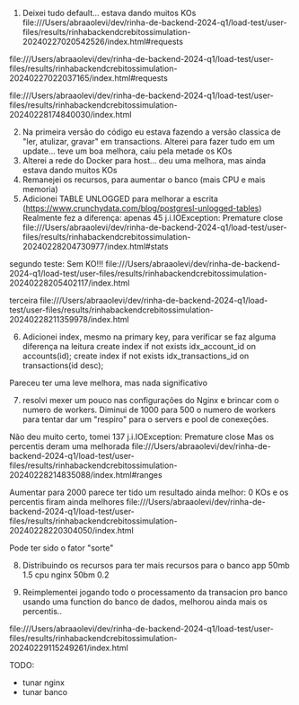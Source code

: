 1) Deixei tudo default... estava dando muitos KOs
file:///Users/abraaolevi/dev/rinha-de-backend-2024-q1/load-test/user-files/results/rinhabackendcrebitossimulation-20240227020542526/index.html#requests

file:///Users/abraaolevi/dev/rinha-de-backend-2024-q1/load-test/user-files/results/rinhabackendcrebitossimulation-20240227022037165/index.html#requests

file:///Users/abraaolevi/dev/rinha-de-backend-2024-q1/load-test/user-files/results/rinhabackendcrebitossimulation-20240228174840030/index.html

2) Na primeira versão do código eu estava fazendo a versão classica de "ler, atulizar, gravar" em transactions. Alterei para fazer tudo em um update... teve um boa melhora, caiu pela metade os KOs
3) Alterei a rede do Docker para host... deu uma melhora, mas ainda estava dando muitos KOs
4) Remanejei os recursos, para aumentar o banco (mais CPU e mais memoria)
5) Adicionei TABLE UNLOGGED para melhorar a escrita (https://www.crunchydata.com/blog/postgresl-unlogged-tables)
Realmente fez a diferença: apenas 45 j.i.IOException: Premature close
file:///Users/abraaolevi/dev/rinha-de-backend-2024-q1/load-test/user-files/results/rinhabackendcrebitossimulation-20240228204730977/index.html#stats

segundo teste: Sem KO!!!
file:///Users/abraaolevi/dev/rinha-de-backend-2024-q1/load-test/user-files/results/rinhabackendcrebitossimulation-20240228205402117/index.html

terceira
file:///Users/abraaolevi/dev/rinha-de-backend-2024-q1/load-test/user-files/results/rinhabackendcrebitossimulation-20240228211359978/index.html

6) Adicionei index, mesmo na primary key, para verificar se faz alguma diferença na leitura
create index if not exists idx_account_id on accounts(id);
create index if not exists idx_transactions_id on transactions(id desc);

Pareceu ter uma leve melhora, mas nada significativo

7) resolvi mexer um pouco nas configurações do Nginx e brincar com o numero de workers. Diminui de 1000 para 500 o numero de workers para tentar dar um "respiro" para o servers e pool de conexeções.

Não deu muito certo, tomei 137 j.i.IOException: Premature close
Mas os percentis deram uma melhorada
file:///Users/abraaolevi/dev/rinha-de-backend-2024-q1/load-test/user-files/results/rinhabackendcrebitossimulation-20240228214835088/index.html#ranges

Aumentar para 2000 parece ter tido um resultado ainda melhor: 0 KOs e os percentis firam ainda melhores
file:///Users/abraaolevi/dev/rinha-de-backend-2024-q1/load-test/user-files/results/rinhabackendcrebitossimulation-20240228220304050/index.html

Pode ter sido o fator "sorte"

8) Distribuindo os recursos para ter mais recursos para o banco
app 50mb 1.5 cpu
nginx 50bm 0.2

9) Reimplementei jogando todo o processamento da transacion pro banco usando uma function do banco de dados, melhorou ainda mais os percentis..

file:///Users/abraaolevi/dev/rinha-de-backend-2024-q1/load-test/user-files/results/rinhabackendcrebitossimulation-20240229115249261/index.html

TODO:
- tunar nginx
- tunar banco